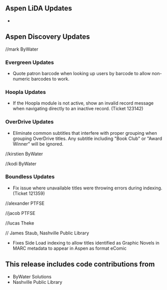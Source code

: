 ## Aspen LiDA Updates
- 

## Aspen Discovery Updates
//mark ByWater
### Evergreen Updates
- Quote patron barcode when looking up users by barcode to allow non-numeric barcodes to work. 

### Hoopla Updates
- If the Hoopla module is not active, show an invalid record message when navigating directly to an inactive record. (Ticket 123142)

### OverDrive Updates
- Eliminate common subtitles that interfere with proper grouping when grouping OverDrive titles. Any subtitle including "Book Club" or "Award Winner" will be ignored.    

//kirstien ByWater

//kodi ByWater
### Boundless Updates
- Fix issue where unavailable titles were throwing errors during indexing. (Ticket 121359)

//alexander PTFSE

//jacob PTFSE

//lucas Theke

// James Staub, Nashville Public Library
- Fixes Side Load indexing to allow titles identified as Graphic Novels in MARC metadata to appear in Aspen as format eComic

## This release includes code contributions from
- ByWater Solutions
- Nashville Public Library
